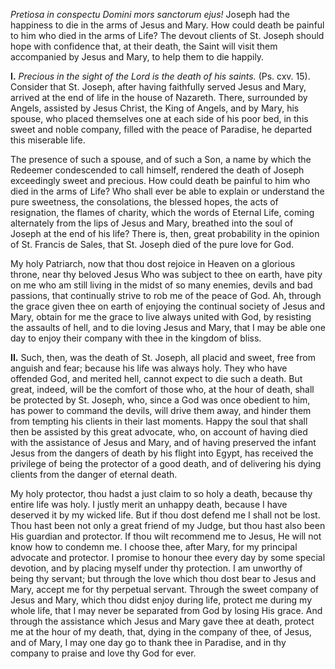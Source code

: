 
*Pretiosa in conspectu Domini mors sanctorum ejus!* Joseph had the happiness to die in the arms of Jesus and Mary. How could death be painful to him who died in the arms of Life? The devout clients of St. Joseph should hope with confidence that, at their death, the Saint will visit them accompanied by Jesus and Mary, to help them to die happily.

**I\.** *Precious in the sight of the Lord is the death of his saints.* (Ps. cxv. 15). Consider that St. Joseph, after having faithfully served Jesus and Mary, arrived at the end of life in the house of Nazareth. There, surrounded by Angels, assisted by Jesus Christ, the King of Angels, and by Mary, his spouse, who placed themselves one at each side of his poor bed, in this sweet and noble company, filled with the peace of Paradise, he departed this miserable life.

The presence of such a spouse, and of such a Son, a name by which the Redeemer condescended to call himself, rendered the death of Joseph exceedingly sweet and precious. How could death be painful to him who died in the arms of Life? Who shall ever be able to explain or understand the pure sweetness, the consolations, the blessed hopes, the acts of resignation, the flames of charity, which the words of Eternal Life, coming alternately from the lips of Jesus and Mary, breathed into the soul of Joseph at the end of his life? There is, then, great probability in the opinion of St. Francis de Sales, that St. Joseph died of the pure love for God.

My holy Patriarch, now that thou dost rejoice in Heaven on a glorious throne, near thy beloved Jesus Who was subject to thee on earth, have pity on me who am still living in the midst of so many enemies, devils and bad passions, that continually strive to rob me of the peace of God. Ah, through the grace given thee on earth of enjoying the continual society of Jesus and Mary, obtain for me the grace to live always united with God, by resisting the assaults of hell, and to die loving Jesus and Mary, that I may be able one day to enjoy their company with thee in the kingdom of bliss.

**II\.** Such, then, was the death of St. Joseph, all placid and sweet, free from anguish and fear; because his life was always holy. They who have offended God, and merited hell, cannot expect to die such a death. But great, indeed, will be the comfort of those who, at the hour of death, shall be protected by St. Joseph, who, since a God was once obedient to him, has power to command the devils, will drive them away, and hinder them from tempting his clients in their last moments. Happy the soul that shall then be assisted by this great advocate, who, on account of having died with the assistance of Jesus and Mary, and of having preserved the infant Jesus from the dangers of death by his flight into Egypt, has received the privilege of being the protector of a good death, and of delivering his dying clients from the danger of eternal death.

My holy protector, thou hadst a just claim to so holy a death, because thy entire life was holy. I justly merit an unhappy death, because I have deserved it by my wicked life. But if thou dost defend me I shall not be lost. Thou hast been not only a great friend of my Judge, but thou hast also been His guardian and protector. If thou wilt recommend me to Jesus, He will not know how to condemn me. I choose thee, after Mary, for my principal advocate and protector. I promise to honour thee every day by some special devotion, and by placing myself under thy protection. I am unworthy of being thy servant; but through the love which thou dost bear to Jesus and Mary, accept me for thy perpetual servant. Through the sweet company of Jesus and Mary, which thou didst enjoy during life, protect me during my whole life, that I may never be separated from God by losing His grace. And through the assistance which Jesus and Mary gave thee at death, protect me at the hour of my death, that, dying in the company of thee, of Jesus, and of Mary, I may one day go to thank thee in Paradise, and in thy company to praise and love thy God for ever.


